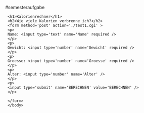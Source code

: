 #semesteraufgabe
<!DOCTYPE html>

<html lang='en'>
     <head>
          <meta http-equiv='Content-Type' content='text/html; 
charset=utf-8' >
          <link rel='stylesheet' href='style.css'>
          <title> Kalorienrechner  </title>
     </head>
     <body>

     <h1>Kalorienrechner</h1> 
     <h2>Wie viele Kalorien verbrenne ich?</h2> 
     <form method='post' action='./test1.cgi' > 
     <p>
     Name: <input type='text' name='Name' required />
     </p> 
     <p>
     Gewicht: <input type='number' name='Gewicht' required />
     </p>
     <p>
     Groesse: <input type='number' name='Groesse' required />
     </p>
     <p>
     Alter: <input type='number' name='Alter' />
     </p>
     <p>
     <input type='submit' name='BERECHNEN' value='BERECHNEN' />
     </p>

     </form>
     </body>
</html>

